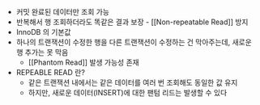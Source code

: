 - 커밋 완료된 데이터만 조회 가능
- 반복해서 행 조회하더라도 똑같은 결과 보장
		- [[Non-repeatable Read]] 방지
- InnoDB 의 기본값
- 하나의 트랜잭션이 수정한 행을 다른 트랜잭션이 수정하는 건 막아주는데, 새로운 행 추가는 못 막음
	- [[Phantom Read]] 발생 가능성 존재
- REPEABLE READ 란?
	- 같은 트랜잭션 내에서는 같은 데이터를 여러 번 조회해도 동일한 값 유지
	- 하지만, 새로운 데이터(INSERT)에 대한 팬텀 리드는 발생할 수 있다